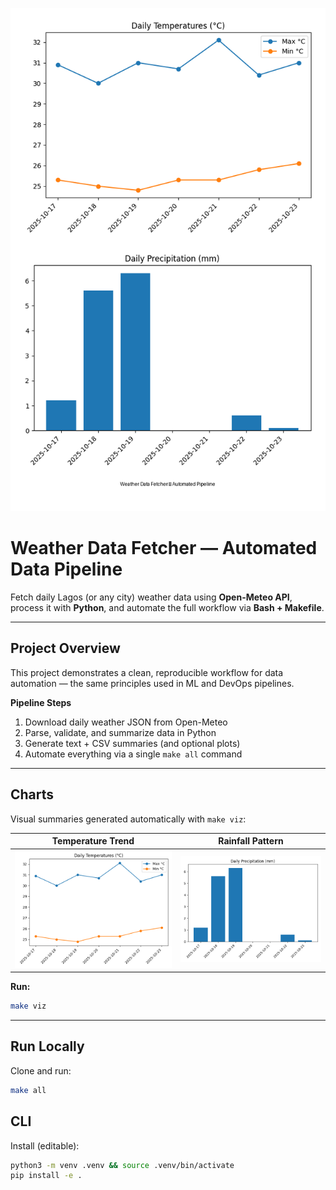 ![Cover](https://raw.githubusercontent.com/Elvaceishim/weather_data_fetcher/main/assets/cover.png)

# Weather Data Fetcher — Automated Data Pipeline

Fetch daily Lagos (or any city) weather data using **Open-Meteo API**, process it with **Python**, and automate the full workflow via **Bash + Makefile**.

---

## Project Overview

This project demonstrates a clean, reproducible workflow for data automation — the same principles used in ML and DevOps pipelines.

**Pipeline Steps**

1. Download daily weather JSON from Open-Meteo
2. Parse, validate, and summarize data in Python
3. Generate text + CSV summaries (and optional plots)
4. Automate everything via a single `make all` command

---

## Charts

Visual summaries generated automatically with `make viz`:

| Temperature Trend          | Rainfall Pattern             |
| -------------------------- | ---------------------------- |
| ![Temps](https://raw.githubusercontent.com/Elvaceishim/weather_data_fetcher/main/assets/temps.png) | ![Precip](https://raw.githubusercontent.com/Elvaceishim/weather_data_fetcher/main/assets/precip.png) |

**Run:**

```bash
make viz
```

---

## Run Locally

Clone and run:

```bash
make all
```

## CLI

Install (editable):

```bash
python3 -m venv .venv && source .venv/bin/activate
pip install -e .
```
